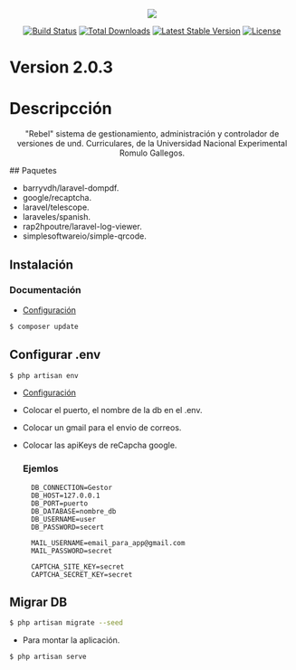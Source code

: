 <p align="center"><a href="https://laravel.com" target="_blank"><img src="https://laravel.com/assets/img/components/logo-laravel.svg"></a></p>

<p align="center">
<a href="https://travis-ci.org/laravel/framework"><img src="https://travis-ci.org/laravel/framework.svg" alt="Build Status"></a>
<a href="https://packagist.org/packages/laravel/framework"><img src="https://poser.pugx.org/laravel/framework/d/total.svg" alt="Total Downloads"></a>
<a href="https://packagist.org/packages/laravel/framework"><img src="https://poser.pugx.org/laravel/framework/v/stable.svg" alt="Latest Stable Version"></a>
<a href="https://packagist.org/packages/laravel/framework"><img src="https://poser.pugx.org/laravel/framework/license.svg" alt="License"></a>
</p>

# Version 2.0.3
# Descripcción
<p align="center">
  "Rebel" sistema de gestionamiento, administración y controlador de versiones de und. Curriculares, de la Universidad Nacional Experimental Romulo Gallegos.
</p>
## Paquetes
    <ul>
      <li>barryvdh/laravel-dompdf.</li>
      <li>google/recaptcha.</li>
      <li>laravel/telescope.</li>
      <li>laraveles/spanish.</li>
      <li>rap2hpoutre/laravel-log-viewer.</li>
      <li>simplesoftwareio/simple-qrcode.</li>
    </ul>

## Instalación

  ### Documentación

- [Configuración](https://)

```bash
$ composer update
```
## Configurar .env

```bash
$ php artisan env
```
- [Configuración](https://)
- Colocar el puerto, el nombre de la db en el .env.
- Colocar un gmail para el envio de correos.
- Colocar las apiKeys de reCapcha google.
  ### Ejemlos
  
  ```
    DB_CONNECTION=Gestor
    DB_HOST=127.0.0.1
    DB_PORT=puerto
    DB_DATABASE=nombre_db
    DB_USERNAME=user
    DB_PASSWORD=secert

    MAIL_USERNAME=email_para_app@gmail.com
    MAIL_PASSWORD=secret

    CAPTCHA_SITE_KEY=secret
    CAPTCHA_SECRET_KEY=secret

  ```
## Migrar DB

```bash
$ php artisan migrate --seed
```
- Para montar la aplicación.

```bash
$ php artisan serve
```

